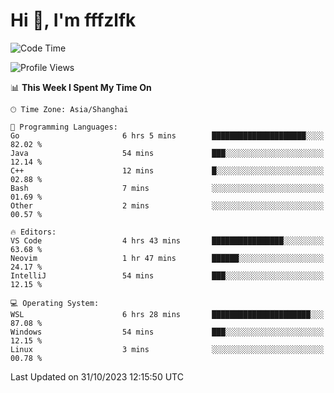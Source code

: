 # Hi 👋, I'm fffzlfk

<!--START_SECTION:waka-->
![Code Time](http://img.shields.io/badge/Code%20Time-537%20hrs%2028%20mins-blue)

![Profile Views](http://img.shields.io/badge/Profile%20Views-0-blue)

📊 **This Week I Spent My Time On** 

```text
🕑︎ Time Zone: Asia/Shanghai

💬 Programming Languages: 
Go                       6 hrs 5 mins        █████████████████████░░░░   82.02 % 
Java                     54 mins             ███░░░░░░░░░░░░░░░░░░░░░░   12.14 % 
C++                      12 mins             █░░░░░░░░░░░░░░░░░░░░░░░░   02.88 % 
Bash                     7 mins              ░░░░░░░░░░░░░░░░░░░░░░░░░   01.69 % 
Other                    2 mins              ░░░░░░░░░░░░░░░░░░░░░░░░░   00.57 % 

🔥 Editors: 
VS Code                  4 hrs 43 mins       ████████████████░░░░░░░░░   63.68 % 
Neovim                   1 hr 47 mins        ██████░░░░░░░░░░░░░░░░░░░   24.17 % 
IntelliJ                 54 mins             ███░░░░░░░░░░░░░░░░░░░░░░   12.15 % 

💻 Operating System: 
WSL                      6 hrs 28 mins       ██████████████████████░░░   87.08 % 
Windows                  54 mins             ███░░░░░░░░░░░░░░░░░░░░░░   12.15 % 
Linux                    3 mins              ░░░░░░░░░░░░░░░░░░░░░░░░░   00.78 % 
```


 Last Updated on 31/10/2023 12:15:50 UTC
<!--END_SECTION:waka-->
